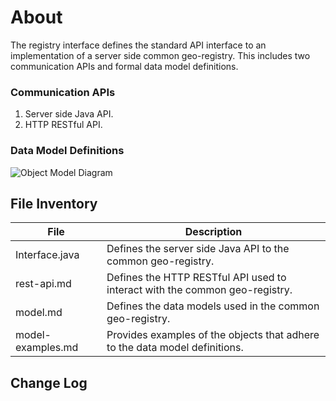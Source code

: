 # About
The registry interface defines the standard API interface to an implementation of a server side common geo-registry. This includes two communication APIs and formal data model definitions.

### Communication APIs
1.  Server side Java API. 
2.  HTTP RESTful API. 

### Data Model Definitions

![Object Model Diagram](https://github.com/terraframe/common-geo-registry-specification/blob/master/1.0/registry-interface/docs/registry-interface-data-model.png)

## File Inventory
|  File  |  Description  |
|---|---|
|  Interface.java  |  Defines the server side Java API to the common geo-registry.  |
|  rest-api.md  |  Defines the HTTP RESTful API used to interact with the common geo-registry.  |
|  model.md  |  Defines the data models used in the common geo-registry.  |
|  model-examples.md  |  Provides examples of the objects that adhere to the data model definitions.  |


## Change Log
